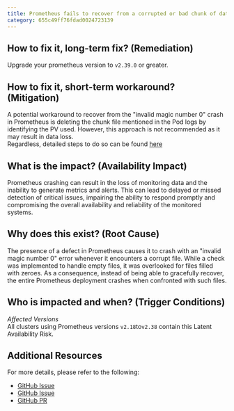 ```yaml
---
title: Prometheus fails to recover from a corrupted or bad chunk of data leading to a crash
category: 655c49ff76fdad0024723139
---
```


## How to fix it, long-term fix? (Remediation)

Upgrade your prometheus version to `v2.39.0` or greater.

## How to fix it, short-term workaround? (Mitigation)

A potential workaround to recover from the "invalid magic number 0" crash in Prometheus is deleting the chunk file mentioned in the Pod logs by identifying the PV used. However, this approach is not recommended as it may result in data loss.  
Regardless, detailed steps to do so can be found [here](https://support.d2iq.com/hc/en-us/articles/4409472647060-Prometheus-Pods-Fail-to-Start-Due-to-Empty-Chunk-File#:~:text=The%20solution%20is%20to%20identify%20the%20PV%20that%20Prometheus%20Server%20is%20using%2C%20and%20then%20delete%20the%20chunk%20file%20mentioned%20in%20the%20Prometheus%20Pod%20logs.%20This%20issue%20can%20affect%20any%20Prometheus%20deployment%20but%20for%20our%20example%20resolution%20we%20are%20using%20the%20default%20Prometheus%20Addon%20that%20ships%20with%20Konvoy%201.6.0.)

## What is the impact? (Availability Impact)

Prometheus crashing can result in the loss of monitoring data and the inability to generate metrics and alerts. This can lead to delayed or missed detection of critical issues, impairing the ability to respond promptly and compromising the overall availability and reliability of the monitored systems.

## Why does this exist? (Root Cause)

The presence of a defect in Prometheus causes it to crash with an "invalid magic number 0" error whenever it encounters a corrupt file. While a check was implemented to handle empty files, it was overlooked for files filled with zeroes. As a consequence, instead of being able to gracefully recover, the entire Prometheus deployment crashes when confronted with such files.

## Who is impacted and when? (Trigger Conditions)

_Affected Versions_  
All clusters using Prometheus versions `v2.18`to`v2.38` contain this Latent Availability Risk.

## Additional Resources

For more details, please refer to the following:

- [GitHub Issue](https://github.com/prometheus/prometheus/issues/10679)
- [GitHub Issue](https://github.com/prometheus/prometheus/issues/7397)
- [GitHub PR](https://github.com/prometheus/prometheus/pull/11338)